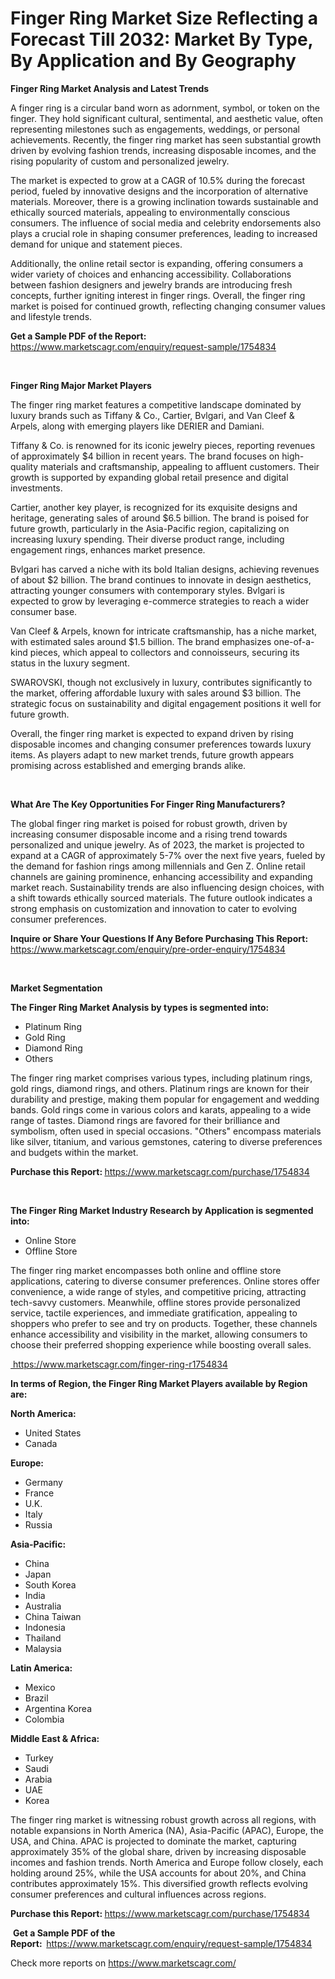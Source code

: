 <p><h1>Finger Ring Market Size Reflecting a Forecast Till 2032: Market By Type, By Application and By Geography</h1></p><p><strong>Finger Ring Market Analysis and Latest Trends</strong></p>
<p><p>A finger ring is a circular band worn as adornment, symbol, or token on the finger. They hold significant cultural, sentimental, and aesthetic value, often representing milestones such as engagements, weddings, or personal achievements. Recently, the finger ring market has seen substantial growth driven by evolving fashion trends, increasing disposable incomes, and the rising popularity of custom and personalized jewelry.</p><p>The market is expected to grow at a CAGR of 10.5% during the forecast period, fueled by innovative designs and the incorporation of alternative materials. Moreover, there is a growing inclination towards sustainable and ethically sourced materials, appealing to environmentally conscious consumers. The influence of social media and celebrity endorsements also plays a crucial role in shaping consumer preferences, leading to increased demand for unique and statement pieces.</p><p>Additionally, the online retail sector is expanding, offering consumers a wider variety of choices and enhancing accessibility. Collaborations between fashion designers and jewelry brands are introducing fresh concepts, further igniting interest in finger rings. Overall, the finger ring market is poised for continued growth, reflecting changing consumer values and lifestyle trends.</p></p>
<p><strong>Get a Sample PDF of the Report:&nbsp;</strong> <a href="https://www.marketscagr.com/enquiry/request-sample/1754834?utm_campaign=2942&utm_medium=2&utm_source=Github&utm_content=ia&utm_term=04042025&utm_id=finger-ring">https://www.marketscagr.com/enquiry/request-sample/1754834</a></p>
<p>&nbsp;</p>
<p><strong>Finger Ring Major Market Players</strong></p>
<p><p>The finger ring market features a competitive landscape dominated by luxury brands such as Tiffany & Co., Cartier, Bvlgari, and Van Cleef & Arpels, along with emerging players like DERIER and Damiani. </p><p>Tiffany & Co. is renowned for its iconic jewelry pieces, reporting revenues of approximately $4 billion in recent years. The brand focuses on high-quality materials and craftsmanship, appealing to affluent customers. Their growth is supported by expanding global retail presence and digital investments.</p><p>Cartier, another key player, is recognized for its exquisite designs and heritage, generating sales of around $6.5 billion. The brand is poised for future growth, particularly in the Asia-Pacific region, capitalizing on increasing luxury spending. Their diverse product range, including engagement rings, enhances market presence.</p><p>Bvlgari has carved a niche with its bold Italian designs, achieving revenues of about $2 billion. The brand continues to innovate in design aesthetics, attracting younger consumers with contemporary styles. Bvlgari is expected to grow by leveraging e-commerce strategies to reach a wider consumer base.</p><p>Van Cleef & Arpels, known for intricate craftsmanship, has a niche market, with estimated sales around $1.5 billion. The brand emphasizes one-of-a-kind pieces, which appeal to collectors and connoisseurs, securing its status in the luxury segment.</p><p>SWAROVSKI, though not exclusively in luxury, contributes significantly to the market, offering affordable luxury with sales around $3 billion. The strategic focus on sustainability and digital engagement positions it well for future growth.</p><p>Overall, the finger ring market is expected to expand driven by rising disposable incomes and changing consumer preferences towards luxury items. As players adapt to new market trends, future growth appears promising across established and emerging brands alike.</p></p>
<p>&nbsp;</p>
<p><strong>What Are The Key Opportunities For Finger Ring Manufacturers?</strong></p>
<p><p>The global finger ring market is poised for robust growth, driven by increasing consumer disposable income and a rising trend towards personalized and unique jewelry. As of 2023, the market is projected to expand at a CAGR of approximately 5-7% over the next five years, fueled by the demand for fashion rings among millennials and Gen Z. Online retail channels are gaining prominence, enhancing accessibility and expanding market reach. Sustainability trends are also influencing design choices, with a shift towards ethically sourced materials. The future outlook indicates a strong emphasis on customization and innovation to cater to evolving consumer preferences.</p></p>
<p><strong>Inquire or Share Your Questions If Any Before Purchasing This Report:</strong> <a href="https://www.marketscagr.com/enquiry/pre-order-enquiry/1754834?utm_campaign=2942&utm_medium=2&utm_source=Github&utm_content=ia&utm_term=04042025&utm_id=finger-ring">https://www.marketscagr.com/enquiry/pre-order-enquiry/1754834</a></p>
<p>&nbsp;</p>
<p><strong>Market Segmentation</strong></p>
<p><strong>The Finger Ring Market Analysis by types is segmented into:</strong></p>
<p><ul><li>Platinum Ring</li><li>Gold Ring</li><li>Diamond Ring</li><li>Others</li></ul></p>
<p><p>The finger ring market comprises various types, including platinum rings, gold rings, diamond rings, and others. Platinum rings are known for their durability and prestige, making them popular for engagement and wedding bands. Gold rings come in various colors and karats, appealing to a wide range of tastes. Diamond rings are favored for their brilliance and symbolism, often used in special occasions. "Others" encompass materials like silver, titanium, and various gemstones, catering to diverse preferences and budgets within the market.</p></p>
<p><strong>Purchase this Report:&nbsp;</strong><a href="https://www.marketscagr.com/purchase/1754834?utm_campaign=2942&utm_medium=2&utm_source=Github&utm_content=ia&utm_term=04042025&utm_id=finger-ring">https://www.marketscagr.com/purchase/1754834</a></p>
<p>&nbsp;</p>
<p><strong>The Finger Ring Market Industry Research by Application is segmented into:</strong></p>
<p><ul><li>Online Store</li><li>Offline Store</li></ul></p>
<p><p>The finger ring market encompasses both online and offline store applications, catering to diverse consumer preferences. Online stores offer convenience, a wide range of styles, and competitive pricing, attracting tech-savvy customers. Meanwhile, offline stores provide personalized service, tactile experiences, and immediate gratification, appealing to shoppers who prefer to see and try on products. Together, these channels enhance accessibility and visibility in the market, allowing consumers to choose their preferred shopping experience while boosting overall sales.</p></p>
<p><a href="https://www.marketscagr.com/finger-ring-r1754834?utm_campaign=2942&utm_medium=2&utm_source=Github&utm_content=ia&utm_term=04042025&utm_id=finger-ring">&nbsp;https://www.marketscagr.com/finger-ring-r1754834</a></p>
<p><strong>In terms of Region, the Finger Ring Market Players available by Region are:</strong></p>
<p>
    <p> <strong> North America: </strong>
        <ul>
            <li>United States</li>
            <li>Canada</li>
        </ul>
        </p> 
    <p> <strong> Europe: </strong>
        <ul>
            <li>Germany</li>
            <li>France</li>
            <li>U.K.</li>
            <li>Italy</li>
            <li>Russia</li>
        </ul>
        </p> 
    <p> <strong> Asia-Pacific: </strong>
        <ul>
            <li>China</li>
            <li>Japan</li>
            <li>South Korea</li>
            <li>India</li>
            <li>Australia</li>
            <li>China Taiwan</li>
            <li>Indonesia</li>
            <li>Thailand</li>
            <li>Malaysia</li>
        </ul>
        </p> 
    <p> <strong> Latin America: </strong>
        <ul>
            <li>Mexico</li>
            <li>Brazil</li>
            <li>Argentina Korea</li>
            <li>Colombia</li>
        </ul>
        </p> 
    <p> <strong> Middle East & Africa: </strong>
        <ul>
            <li>Turkey</li>
            <li>Saudi</li>
            <li>Arabia</li>
            <li>UAE</li>
            <li>Korea</li>
        </ul>
    </p>
    </p>
<p><p>The finger ring market is witnessing robust growth across all regions, with notable expansions in North America (NA), Asia-Pacific (APAC), Europe, the USA, and China. APAC is projected to dominate the market, capturing approximately 35% of the global share, driven by increasing disposable incomes and fashion trends. North America and Europe follow closely, each holding around 25%, while the USA accounts for about 20%, and China contributes approximately 15%. This diversified growth reflects evolving consumer preferences and cultural influences across regions.</p></p>
<p><strong>Purchase this Report: </strong><a href="https://www.marketscagr.com/purchase/1754834?utm_campaign=2942&utm_medium=2&utm_source=Github&utm_content=ia&utm_term=04042025&utm_id=finger-ring">https://www.marketscagr.com/purchase/1754834</a></p>
<p>&nbsp;<strong>Get a Sample PDF of the Report:&nbsp;&nbsp;</strong><a href="https://www.marketscagr.com/enquiry/request-sample/1754834?utm_campaign=2942&utm_medium=2&utm_source=Github&utm_content=ia&utm_term=04042025&utm_id=finger-ring">https://www.marketscagr.com/enquiry/request-sample/1754834</a></p>
<p><strong></strong></p>
<p>Check more reports on <a href="https://www.marketscagr.com/?utm_campaign=2942&utm_medium=2&utm_source=Github&utm_content=ia&utm_term=04042025&utm_id=finger-ring">https://www.marketscagr.com/</a></p>